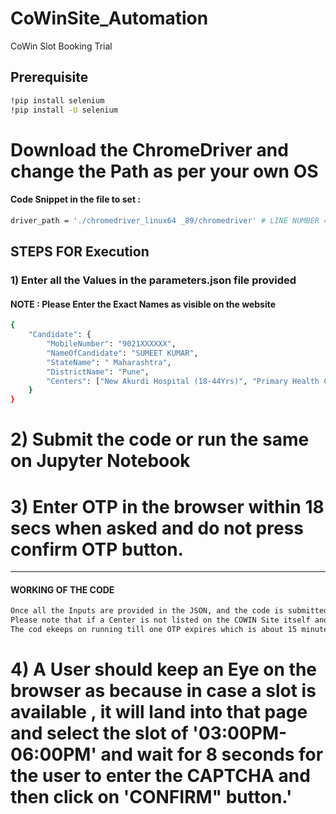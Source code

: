 # CoWinSite_Automation
CoWin Slot Booking Trial

## Prerequisite

```sh
!pip install selenium
!pip install -U selenium
```

# Download the ChromeDriver and change the Path as per your own OS
#### Code Snippet in the file to set :
```sh
driver_path = './chromedriver_linux64 _89/chromedriver' # LINE NUMBER 43
```

## STEPS FOR Execution

### 1) Enter all the Values in the parameters.json file provided 
#### NOTE  : Please Enter the Exact Names as visible on the website

```sh
{
	"Candidate": {
		"MobileNumber": "9021XXXXXX",
		"NameOfCandidate": "SUMEET KUMAR",
		"StateName": " Maharashtra",
		"DistrictName": "Pune",
		"Centers": ["New Akurdi Hospital (18-44Yrs)", "Primary Health Center Wagholi Pune", "MALEGAON BK"]
	}
}
```

# 2) Submit the code or run the same on Jupyter Notebook

# 3) Enter OTP in the browser within 18 secs when asked and do not press confirm OTP button.

---------------------------------
#### WORKING OF THE CODE

```sh
Once all the Inputs are provided in the JSON, and the code is submitted , it will work as a scrapper and try to search for an available slot by iterating through all the Centers specified.
Please note that if a Center is not listed on the COWIN Site itself and is being repeatedly searched for, it takes much time to scrape it, so its better to remove it from the JSON once the logs are handy.
The cod ekeeps on running till one OTP expires which is about 15 minutes per session.
```

# 4) A User should keep an Eye on the browser as because in case a slot is available , it will land into that page and select the slot of '03:00PM-06:00PM' and wait for 8 seconds for the user to enter the CAPTCHA and then click on 'CONFIRM" button.'
